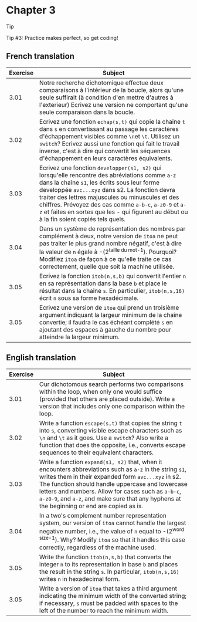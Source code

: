 # Chapter 3

> [!TIP]
> Tip #3: Practice makes perfect, so get coding!

## French translation

| Exercise | Subject |
| --- | --- |
| 3.01 | Notre recherche dichotomique effectue deux comparaisons à l'intérieur de la boucle, alors qu'une seule suffirait (à condition d'en mettre d'autres à l'exterieur) Ecrivez une version ne comportant qu'une seule comparaison dans la boucle. |
| 3.02 | Ecrivez une fonction `echap(s,t)` qui copie la chaîne `t` dans `s` en convertissant au passage les caractères d'échappement visibles comme `\n`et `\t`. Utilisez un `switch`? Ecrivez aussi une fonction qui fait le travail inverse, c'est à dire qui convertit les séquences d'échappement en leurs caractères équivalents. |
| 3.03 | Ecrivez une fonction `developper(s1, s2)` qui lorsqu'elle rencontre des abréviations comme `a-z` dans la chaîne `s1`, les écrits sous leur forme developpée `avc...xyz` dans s2. La fonction devra traiter des lettres majuscules ou minuscules et des chiffres. Prévoyez des cas comme `a-b-c`, `a-z0-9` et `a-z` et faites en sortes que les - qui figurent au début ou à la fin soient copiés tels quels. |
| 3.04 | Dans un système de représentation des nombres par complément à deux, notre version de `itoa` ne peut pas traiter le plus grand nombre négatif, c'est à dire la valeur de `n` égale à -(2<sup>taille du mot-1</sup>). Pourquoi? Modifiez `itoa` de façon à ce qu'elle traite ce cas correctement, quelle que soit la machine utilisée. |
| 3.05 | Ecrivez la fonction `itob(n,s,b)` qui convertit l'entier `n` en sa représentation dans la base `b` et place le résultat dans la chaîne `s`. En particulier, `itob(n,s,16)` écrit `n` sous sa forme hexadécimale. |
| 3.05 | Ecrivez une version de `itoa` qui prend un troisième argument indiquant la largeur minimum de la chaîne convertie; il faudra le cas échéant complété `s` en ajoutant des espaces à gauche du nombre pour atteindre la largeur minimum. |

## English translation

| Exercise | Subject |
| --- | --- |
| 3.01 | Our dichotomous search performs two comparisons within the loop, when only one would suffice (provided that others are placed outside). Write a version that includes only one comparison within the loop. |
| 3.02 | Write a function `escape(s,t)` that copies the string `t` into `s`, converting visible escape characters such as `\n` and `\t` as it goes. Use a `switch`? Also write a function that does the opposite, i.e., converts escape sequences to their equivalent characters. |
| 3.03 | Write a function `expand(s1, s2)` that, when it encounters abbreviations such as `a-z` in the string `s1`, writes them in their expanded form `avc...xyz` in s2. The function should handle uppercase and lowercase letters and numbers. Allow for cases such as `a-b-c`, `a-z0-9`, and `a-z`, and make sure that any hyphens at the beginning or end are copied as is. |
| 3.04 | In a two's complement number representation system, our version of `itoa` cannot handle the largest negative number, i.e., the value of `n` equal to -(2<sup>word size-1</sup>). Why? Modify `itoa` so that it handles this case correctly, regardless of the machine used. |
| 3.05 | Write the function `itob(n,s,b)` that converts the integer `n` to its representation in base `b` and places the result in the string `s`. In particular, `itob(n,s,16)` writes `n` in hexadecimal form. |
| 3.05 | Write a version of `itoa` that takes a third argument indicating the minimum width of the converted string; if necessary, `s` must be padded with spaces to the left of the number to reach the minimum width. |